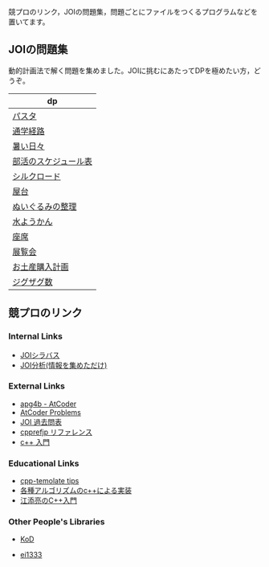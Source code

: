 競プロのリンク，JOIの問題集，問題ごとにファイルをつくるプログラムなどを置いてます。


## JOIの問題集
動的計画法で解く問題を集めました。JOIに挑むにあたってDPを極めたい方，どうぞ。

| dp                                                                              	|
|---------------------------------------------------------------------------------	|
| [パスタ](https://atcoder.jp/contests/joi2012yo/tasks/joi2012yo_d)                 	|    
| [通学経路](https://atcoder.jp/contests/joi2007yo/tasks/joi2007yo_f)                |  
| [暑い日々](https://atcoder.jp/contests/joi2013yo/tasks/joi2013yo_d)                |    
| [部活のスケジュール表](https://atcoder.jp/contests/joi2014yo/tasks/joi2014yo_d)       |       	
| [シルクロード](https://atcoder.jp/contests/joi2015yo/tasks/joi2015yo_d)             |  
| [屋台](https://atcoder.jp/contests/joi2016yo/tasks/joi2016yo_f)                   |   	
| [ぬいぐるみの整理](https://atcoder.jp/contests/joi2017yo/tasks/joi2017yo_d)         |       	
| [水ようかん](https://atcoder.jp/contests/joi2018yo/tasks/joi2018_yo_d)             |      
| [座席](https://atcoder.jp/contests/joi2019yo/tasks/joi2019_yo_f)                  |   	
| [展覧会](https://atcoder.jp/contests/joi2019ho/tasks/joi2019ho_b)                 |    
| [お土産購入計画](https://atcoder.jp/contests/joi2013yo/tasks/joi2013yo_f)           |       	
| [ジグザグ数](https://atcoder.jp/contests/joi2012yo/tasks/joi2012yo_f)               |      


## 競プロのリンク

### Internal Links
- [JOIシラバス](https://github.com/real-github/competitive_programming/tree/master/JOI/Syllabus)
- [JOI分析(情報を集めただけ)](https://github.com/real-github/competitive_programming/tree/master/JOI/Analysis)
### External Links

- [apg4b - AtCoder](https://atcoder.jp/contests/APG4b)      
- [AtCoder Problems](https://kenkoooo.com/atcoder/#/table/)     
- [JOI 過去問表](https://beta-joi.goodbaton.com/)    
- [cpprefjp リファレンス](https://cpprefjp.github.io/reference.html)   
- [c++ 入門](https://kaworu.jpn.org/cpp/メインページ)


### Educational Links
- [cpp-temolate tips](https://github.com/kurokoji/.cpp-Template/wiki)      
- [各種アルゴリズムのc++による実装](http://www.prefield.com/algorithm/)
- [江添亮のC++入門](https://ezoeryou.github.io/cpp-intro/#cヒッチハイクガイド)

### Other People's Libraries

- [KoD](https://github.com/KodamaD/Competitive_Programming_Libraries)

- [ei1333](https://github.com/ei1333/library)


